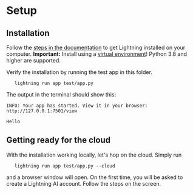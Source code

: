 # Setup


## Installation

Follow the [steps in the documentation](https://lightning.ai/lightning-docs/installation.html) to get Lightning installed on your computer.
**Important:** Install using a [virtual environment](https://lightning.ai/lightning-docs/install_beginner.html)! Python 3.8 and higher are supported.

Verify the installation by running the test app in this folder.
```commandline
   lightning run app test/app.py
```

The output in the terminal should show this:

```
INFO: Your app has started. View it in your browser: http://127.0.0.1:7501/view

Hello
```

## Getting ready for the cloud

With the installation working locally, let's hop on the cloud. Simply run

```commandline
   lightning run app test/app.py --cloud
```

and a browser window will open. On the first time, you will be asked to create a Lightning AI account. Follow the steps on the screen.
